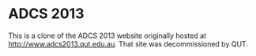 # ADCS 2013

This is a clone of the ADCS 2013 website originally hosted at http://www.adcs2013.qut.edu.au. That site was decommissioned by QUT.